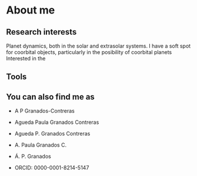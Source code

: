 # About me

## Research interests

Planet dynamics, both in the solar and extrasolar systems.
I have a soft spot for coorbital objects, particularly in the posibility of coorbital planets
Interested in the 

## Tools


## You can also find me as

- A P Granados-Contreras
- Agueda Paula Granados Contreras
- Agueda P. Granados Contreras
- A. Paula Granados C.
- Á. P. Granados

- ORCID: 0000-0001-8214-5147
